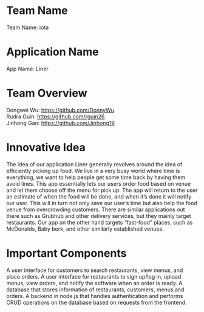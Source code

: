 # Team Name
Team Name: iota  

# Application Name
App Name: Liner  

# Team Overview
Dongwei Wu: https://github.com/DonnyWu  
Rudra Guin: https://github.com/rguin26  
Jinhong Gan: https://github.com/Jinhong19  

# Innovative Idea
The idea of our application Liner generally revolves around the idea of efficiently picking up food. We live in a very busy world where time is everything, we want to help people get some time back by having them avoid lines. This app essentially lets our users order food based on venue and let them choose off the menu for pick up. The app will return to the user an estimate of when the food will be done, and when it’s done it will notify our user. This will in turn not only save our user’s time but also help the food venue from overcrowding customers.
There are similar applications out there such as Grubhub and other delivery services, but they mainly target restaurants. Our app on the other hand targets “fast-food” places, such as McDonalds, Baby berk, and other similarly established venues.

# Important Components
A user interface for customers to search restaurants, view menus, and place orders. A user interface for restaurants to sign up/log in, upload menus, view orders, and notify the software when an order is ready. A database that stores information of restaurants, customers, menus and orders. A backend in node.js that handles authentication and performs CRUD operations on the database based on requests from the frontend.